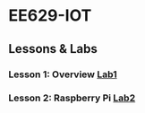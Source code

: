 # EE629-IOT
## Lessons & Labs
### Lesson 1: Overview        [Lab1](https://github.com/Crispangle/EE629-IOT/blob/master/Labs/Lab1.pdf)  
### Lesson 2: Raspberry Pi    [Lab2](https://github.com/Crispangle/EE629-IOT/blob/master/Labs/Lab2.pdf)  
